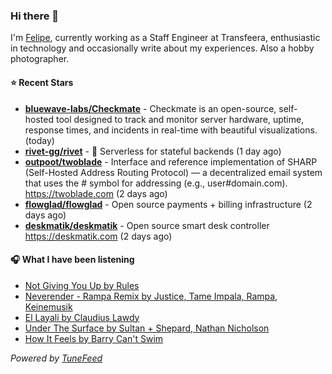 ### Hi there 👋

I'm [Felipe](https://felipevm.com), currently working as a Staff Engineer at Transfeera, enthusiastic in technology and occasionally write about my experiences. Also a hobby photographer.

#### ⭐ Recent Stars
- **[bluewave-labs/Checkmate](https://github.com/bluewave-labs/Checkmate)** - Checkmate is an open-source, self-hosted tool designed to track and monitor server hardware, uptime, response times, and incidents in real-time with beautiful visualizations. (today)
- **[rivet-gg/rivet](https://github.com/rivet-gg/rivet)** - 🔩 Serverless for stateful backends (1 day ago)
- **[outpoot/twoblade](https://github.com/outpoot/twoblade)** - Interface and reference implementation of SHARP (Self-Hosted Address Routing Protocol) — a decentralized email system that uses the # symbol for addressing (e.g., user#domain.com). https://twoblade.com (2 days ago)
- **[flowglad/flowglad](https://github.com/flowglad/flowglad)** - Open source payments &#43; billing infrastructure (2 days ago)
- **[deskmatik/deskmatik](https://github.com/deskmatik/deskmatik)** - Open source smart desk controller https://deskmatik.com (2 days ago)

#### 🎧 What I have been listening
- [Not Giving You Up by Rules](https://open.spotify.com/track/5s7KszYX1mfvpKA7XCMvfw)
- [Neverender - Rampa Remix by Justice, Tame Impala, Rampa, Keinemusik](https://open.spotify.com/track/5EtJ3keh0umOlQ0kHXvNIS)
- [El Layali by Claudius Lawdy](https://open.spotify.com/track/3fvykC6h0K8V7zpWroIkhE)
- [Under The Surface by Sultan &#43; Shepard, Nathan Nicholson](https://open.spotify.com/track/6u3h5vhjyNTkGziCxwJ3o1)
- [How It Feels by Barry Can&#39;t Swim](https://open.spotify.com/track/2DSQvvaojC1yu5phfWDKuB)

_Powered by [TuneFeed](https://tunefeed.app?ref=github.com)_
